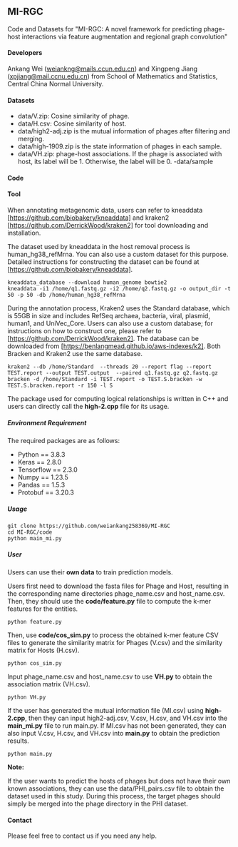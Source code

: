 ## MI-RGC

Code and Datasets for "MI-RGC: A novel framework for predicting phage-host interactions via feature augmentation and regional graph convolution"

#### Developers

Ankang Wei (weiankng@mails.ccun.edu.cn) and Xingpeng Jiang (xpjiang@mail.ccnu.edu.cn) from School of Mathematics and Statistics, Central China Normal University.

#### Datasets

- data/V.zip: Cosine similarity of phage.
- data/H.csv: Cosine similarity of host.
- data/high2-adj.zip is the mutual information of phages after filtering and merging.
- data/high-1909.zip is the state information of phages in each sample.
- data/VH.zip: phage-host associations. If the phage is associated with host, its label will be 1. Otherwise, the label will be 0.
-data/sample


#### Code

#### Tool

When annotating metagenomic data, users can refer to kneaddata [https://github.com/biobakery/kneaddata] and kraken2 [https://github.com/DerrickWood/kraken2] for tool downloading and installation. 

The dataset used by kneaddata in the host removal process is human_hg38_refMrna. 
You can also use a custom dataset for this purpose. Detailed instructions for constructing the dataset can be found at [https://github.com/biobakery/kneaddata].

```
kneaddata_database --download human_genome bowtie2
kneaddata -i1 /home/q1.fastq.gz -i2 /home/q2.fastq.gz -o output_dir -t 50 -p 50 -db /home/human_hg38_refMrna
```

During the annotation process, Kraken2 uses the Standard database, which is 55GB in size and includes RefSeq archaea, bacteria, viral, plasmid, human1, and UniVec_Core. Users can also use a custom database; for instructions on how to construct one, please refer to [https://github.com/DerrickWood/kraken2]. The database can be downloaded from [https://benlangmead.github.io/aws-indexes/k2]. Both Bracken and Kraken2 use the same database.

```
kraken2 --db /home/Standard  --threads 20 --report flag --report TEST.report --output TEST.output  --paired q1.fastq.gz q2.fastq.gz
bracken -d /home/Standard -i TEST.report -o TEST.S.bracken -w TEST.S.bracken.report -r 150 -l S
```

The package used for computing logical relationships is written in C++ and users can directly call the **high-2.cpp** file for its usage.

##### Environment Requirement

The required packages are as follows:

- Python == 3.8.3
- Keras == 2.8.0
- Tensorflow == 2.3.0
- Numpy == 1.23.5
- Pandas == 1.5.3
- Protobuf == 3.20.3

##### Usage

```
git clone https://github.com/weiankang258369/MI-RGC
cd MI-RGC/code
python main_mi.py
```

##### User

Users can use their **own data** to train prediction models. 

Users first need to download the fasta files for Phage and Host, resulting in the corresponding name directories phage_name.csv and host_name.csv. Then, they should use the **code/feature.py** file to compute the k-mer features for the entities.

```
python feature.py
```
Then, use **code/cos_sim.py** to process the obtained k-mer feature CSV files to generate the similarity matrix for Phages (V.csv) and the similarity matrix for Hosts (H.csv).

```
python cos_sim.py
```
Input phage_name.csv and host_name.csv to use **VH.py** to obtain the association matrix (VH.csv).

```
python VH.py
```
If the user has generated the mutual information file (MI.csv) using **high-2.cpp**, then they can input high2-adj.csv, V.csv, H.csv, and VH.csv into the **main_mi.py** file to run main.py. If MI.csv has not been generated, they can also input V.csv, H.csv, and VH.csv into **main.py** to obtain the prediction results.

```
python main.py
```

**Note:** 

If the user wants to predict the hosts of phages but does not have their own known associations, they can use the data/PHI_pairs.csv file to obtain the dataset used in this study. During this process, the target phages should simply be merged into the phage directory in the PHI dataset.


#### Contact

Please feel free to contact us if you need any help.
